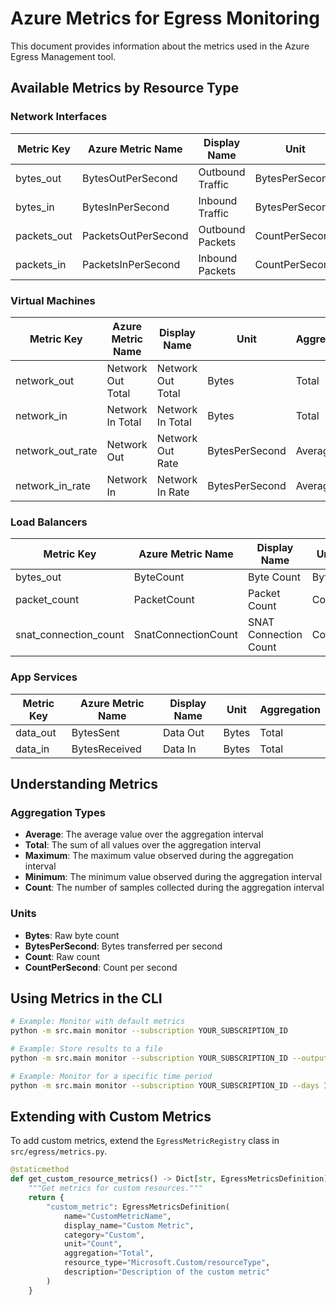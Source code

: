 # Azure Metrics for Egress Monitoring

This document provides information about the metrics used in the Azure Egress Management tool.

## Available Metrics by Resource Type

### Network Interfaces

| Metric Key | Azure Metric Name | Display Name | Unit | Aggregation |
|------------|------------------|--------------|------|-------------|
| bytes_out | BytesOutPerSecond | Outbound Traffic | BytesPerSecond | Average |
| bytes_in | BytesInPerSecond | Inbound Traffic | BytesPerSecond | Average |
| packets_out | PacketsOutPerSecond | Outbound Packets | CountPerSecond | Average |
| packets_in | PacketsInPerSecond | Inbound Packets | CountPerSecond | Average |

### Virtual Machines

| Metric Key | Azure Metric Name | Display Name | Unit | Aggregation |
|------------|------------------|--------------|------|-------------|
| network_out | Network Out Total | Network Out Total | Bytes | Total |
| network_in | Network In Total | Network In Total | Bytes | Total |
| network_out_rate | Network Out | Network Out Rate | BytesPerSecond | Average |
| network_in_rate | Network In | Network In Rate | BytesPerSecond | Average |

### Load Balancers

| Metric Key | Azure Metric Name | Display Name | Unit | Aggregation |
|------------|------------------|--------------|------|-------------|
| bytes_out | ByteCount | Byte Count | Bytes | Total |
| packet_count | PacketCount | Packet Count | Count | Total |
| snat_connection_count | SnatConnectionCount | SNAT Connection Count | Count | Average |

### App Services

| Metric Key | Azure Metric Name | Display Name | Unit | Aggregation |
|------------|------------------|--------------|------|-------------|
| data_out | BytesSent | Data Out | Bytes | Total |
| data_in | BytesReceived | Data In | Bytes | Total |

## Understanding Metrics

### Aggregation Types

- **Average**: The average value over the aggregation interval
- **Total**: The sum of all values over the aggregation interval
- **Maximum**: The maximum value observed during the aggregation interval
- **Minimum**: The minimum value observed during the aggregation interval
- **Count**: The number of samples collected during the aggregation interval

### Units

- **Bytes**: Raw byte count
- **BytesPerSecond**: Bytes transferred per second
- **Count**: Raw count
- **CountPerSecond**: Count per second

## Using Metrics in the CLI

```bash
# Example: Monitor with default metrics
python -m src.main monitor --subscription YOUR_SUBSCRIPTION_ID

# Example: Store results to a file
python -m src.main monitor --subscription YOUR_SUBSCRIPTION_ID --output results.json

# Example: Monitor for a specific time period
python -m src.main monitor --subscription YOUR_SUBSCRIPTION_ID --days 14
```

## Extending with Custom Metrics

To add custom metrics, extend the `EgressMetricRegistry` class in `src/egress/metrics.py`.

```python
@staticmethod
def get_custom_resource_metrics() -> Dict[str, EgressMetricsDefinition]:
    """Get metrics for custom resources."""
    return {
        "custom_metric": EgressMetricsDefinition(
            name="CustomMetricName",
            display_name="Custom Metric",
            category="Custom",
            unit="Count",
            aggregation="Total",
            resource_type="Microsoft.Custom/resourceType",
            description="Description of the custom metric"
        )
    }
```
